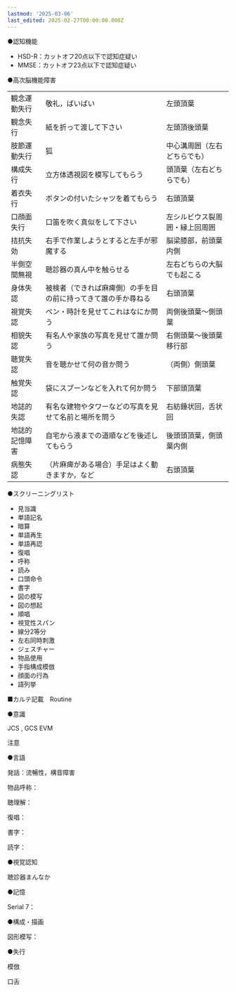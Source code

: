 ```yaml
---
lastmod: '2025-03-06'
last_edited: 2025-02-27T00:00:00.000Z
---
```


●認知機能

- HSD-R：カットオフ20点以下で認知症疑い
- MMSE：カットオフ23点以下で認知症疑い

●高次脳機能障害

|   |   |   |
|---|---|---|
|観念運動失行|敬礼，ばいばい|左頭頂葉|
|観念失行|紙を折って渡して下さい|左頭頂後頭葉|
|肢節運動失行|狐|中心溝周囲（左右どちらでも）|
|構成失行|立方体透視図を模写してもらう|頭頂葉（左右どちらでも）|
|着衣失行|ボタンの付いたシャツを着てもらう|右頭頂葉|
|口顔面失行|口笛を吹く真似をして下さい|左シルビウス裂周囲・縁上回周囲|
|拮抗失効|右手で作業しようとすると左手が邪魔する|脳梁膝部，前頭葉内側|
|半側空間無視|聴診器の真ん中を触らせる|左右どちらの大脳でも起こる|
|身体失認|被検者（できれば麻痺側）の手を目の前に持ってきて誰の手か尋ねる|右頭頂葉|
|視覚失認|ペン・時計を見せてこれはなにか問う|両側後頭葉～側頭葉|
|相貌失認|有名人や家族の写真を見せて誰か問う|右側頭葉～後頭葉移行部|
|聴覚失認|音を聴かせて何の音か問う|（両側）側頭葉|
|触覚失認|袋にスプーンなどを入れて何か問う|下部頭頂葉|
|地誌的失認|有名な建物やタワーなどの写真を見せて名前と場所を問う|右紡錘状回，舌状回|
|地誌的記憶障害|自宅から液までの道順などを後述してもらう|後頭頭頂葉，側頭葉内側|
|病態失認|（片麻痺がある場合）手足はよく動きますか，など|右頭頂葉|

●スクリーニングリスト

- 見当識
- 単語記名
- 暗算
- 単語再生
- 単語再認
- 復唱
- 呼称
- 読み
- 口頭命令
- 書字
- 図の模写
- 図の想起
- 順唱
- 視覚性スパン
- 線分2等分
- 左右同時刺激
- ジェスチャー
- 物品使用
- 手指構成模倣
- 顔面の行為
- 語列挙

■カルテ記載　Routine

●意識

JCS , GCS EVM

注意

●言語

発話：流暢性，構音障害

物品呼称：

聴理解：

復唱：

書字：

読字：

●視覚認知

聴診器まんなか

●記憶

Serial 7：

●構成・描画

図形模写：

●失行

模倣

口舌
